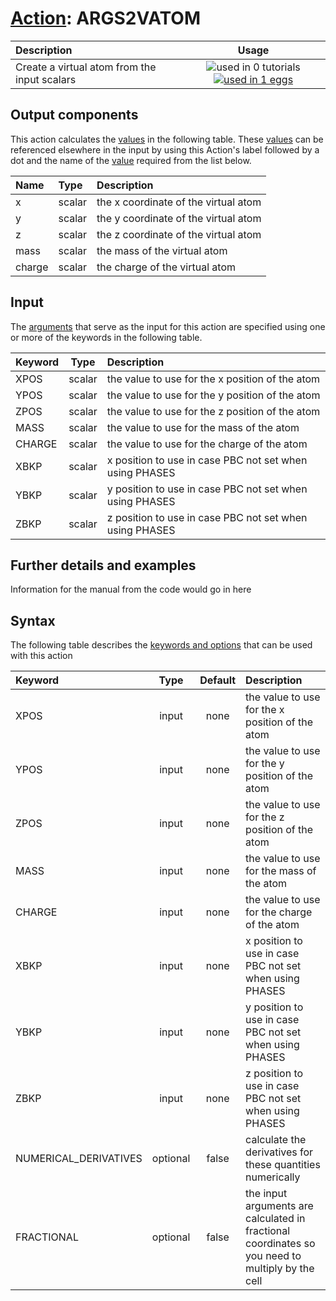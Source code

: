 # [Action](actions.md): ARGS2VATOM

| Description    | Usage |
|:--------|:--------:|
| Create a virtual atom from the input scalars | ![used in 0 tutorials](https://img.shields.io/badge/tutorials-0-red.svg)[![used in 1 eggs](https://img.shields.io/badge/nest-1-green.svg)](https://www.plumed-nest.org/browse.html?search=ARGS2VATOM) | 

## Output components

This action calculates the [values](pecifying_arguments.html) in the following table.  These [values](pecifying_arguments.html) can be referenced elsewhere in the input by using this Action's label followed by a dot and the name of the [value](pecifying_arguments.html) required from the list below.

| Name | Type | Description |
|:-------|:-----|:-------|
| x | scalar | the x coordinate of the virtual atom | 
| y | scalar | the y coordinate of the virtual atom | 
| z | scalar | the z coordinate of the virtual atom | 
| mass | scalar | the mass of the virtual atom | 
| charge | scalar | the charge of the virtual atom | 


## Input

The [arguments](specifying_arguments.html) that serve as the input for this action are specified using one or more of the keywords in the following table.

| Keyword |  Type | Description |
|:--------|:------:|:-----------|
| XPOS | scalar | the value to use for the x position of the atom |
| YPOS | scalar | the value to use for the y position of the atom |
| ZPOS | scalar | the value to use for the z position of the atom |
| MASS | scalar | the value to use for the mass of the atom |
| CHARGE | scalar | the value to use for the charge of the atom |
| XBKP | scalar | x position to use in case PBC not set when using PHASES |
| YBKP | scalar | y position to use in case PBC not set when using PHASES |
| ZBKP | scalar | z position to use in case PBC not set when using PHASES |


## Further details and examples 
Information for the manual from the code would go in here 
## Syntax 
The following table describes the [keywords and options](parsing.md) that can be used with this action 

| Keyword | Type | Default | Description |
|:-------|:----:|:-------:|:-----------|
| XPOS | input | none | the value to use for the x position of the atom |
| YPOS | input | none | the value to use for the y position of the atom |
| ZPOS | input | none | the value to use for the z position of the atom |
| MASS | input | none | the value to use for the mass of the atom |
| CHARGE | input | none | the value to use for the charge of the atom |
| XBKP | input | none | x position to use in case PBC not set when using PHASES |
| YBKP | input | none | y position to use in case PBC not set when using PHASES |
| ZBKP | input | none | z position to use in case PBC not set when using PHASES |
| NUMERICAL_DERIVATIVES | optional | false |  calculate the derivatives for these quantities numerically |
| FRACTIONAL | optional | false |  the input arguments are calculated in fractional coordinates so you need to multiply by the cell |

